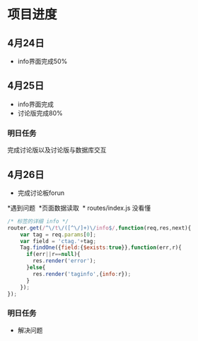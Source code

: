  # 项目进度
 
 ## 4月24日 
* info界面完成50%
 
 ## 4月25日 
 * info界面完成
 * 讨论版完成80%
### 明日任务 
完成讨论版以及讨论版与数据库交互

## 4月26日
 * 完成讨论板forun
 
 *遇到问题
  *页面数据读取
  * routes/index.js 没看懂
  ```js
  /* 标签的详细 info */
router.get(/^\/t\/([^\/]+)\/info$/,function(req,res,next){
      var tag = req.params[0];
      var field = 'ctag.'+tag;
      Tag.findOne({field:{$exists:true}},function(err,r){
        if(err||r==null){
          res.render('error');
        }else{
          res.render('taginfo',{info:r});
        }
      });
});
```
### 明日任务
 * 解决问题
